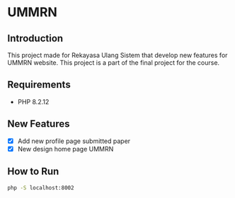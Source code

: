 # UMMRN

## Introduction
This project made for Rekayasa Ulang Sistem that develop new features for UMMRN website. This project is a part of the final project for the course.

## Requirements
- PHP 8.2.12

## New Features
- [x] Add new profile page submitted paper
- [x] New design home page UMMRN

## How to Run
```bash
php -S localhost:8002
```